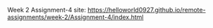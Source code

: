 Week 2 Assignment-4 site:
https://helloworld0927.github.io/remote-assignments/week-2/Assignment-4/index.html
